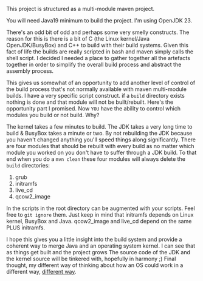 This project is structured as a multi-module maven project.

You will need Java19 minimum to build the project. I'm using OpenJDK 23.

There's an odd bit of odd and perhaps some very smelly constructs. The reason for
this is there is a bit of C (the Linux kernel/Java OpenJDK/BusyBox) and C++ to build with their build systems.
Given this fact of life the builds are really scripted in bash and maven simply calls
the shell script. I decided I needed a place to gather together all the artefacts
together in order to simplify the overall build process and abstract the assembly process.

This gives us somewhat of an opportunity to add another level of control of the build
process that's not normally available with maven multi-module builds. I have a very
specific script construct. if a `build` directory exists nothing is done and that
module will not be built/rebuilt. Here's the opportunity part I promised. Now `YOU` 
have the ability to control which modules you build or not build. Why?

The kernel takes a few minutes to build. The JDK takes a very long time to build &
BusyBox takes a minute or two. By not rebuilding the JDK because you haven't 
changed anything you'll speed things along significantly. There are four modules
that should be rebuilt with every build as no matter which module you worked on 
you don't have to suffer through a JDK build. To that end when you do a `mvn clean`
these four modules will always delete the `build` directories:

1. grub
2. initramfs
3. live_cd
4. qcow2_image

In the scripts in the root directory can be augmented with your scripts. Feel free
to `git ignore` them. Just keep in mind that initramfs depends on Linux kernel,
BusyBox and Java. qcow2_image and live_cd depend on the same PLUS initramfs.

I hope this gives you a little insight into the build system and provide a coherent
way to merge Java and an operating system kernel. I can see that as things get built
and the project grows The source code of the JDK and the kernel source will be
tinkered with, hopefully in harmony ;) Final thought, my different way of thinking
about how an OS could work in a different way, [different way](DIFFERENT_WAY.md).
